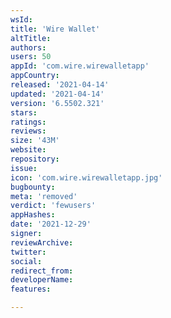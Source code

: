 ```yaml
---
wsId: 
title: 'Wire Wallet'
altTitle: 
authors: 
users: 50
appId: 'com.wire.wirewalletapp'
appCountry: 
released: '2021-04-14'
updated: '2021-04-14'
version: '6.5502.321'
stars: 
ratings: 
reviews: 
size: '43M'
website: 
repository: 
issue: 
icon: 'com.wire.wirewalletapp.jpg'
bugbounty: 
meta: 'removed'
verdict: 'fewusers'
appHashes: 
date: '2021-12-29'
signer: 
reviewArchive: 
twitter: 
social: 
redirect_from: 
developerName: 
features: 

---
```


